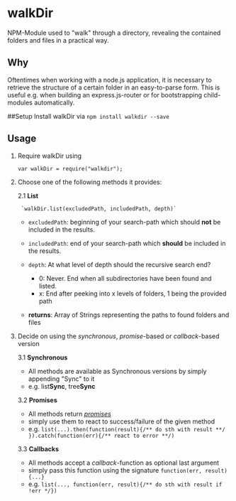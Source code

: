 # walkDir
NPM-Module used to "walk" through a directory, revealing the contained folders and files in a practical way.

## Why
Oftentimes when working with a node.js application, it is necessary to retrieve the structure of a certain folder in an easy-to-parse form.
This is useful e.g. when building an express.js-router or for bootstrapping child-modules automatically.

##Setup
Install walkDir via `npm install walkdir --save`

## Usage
1) Require walkDir using
    
    `var walkDir = require("walkdir");`
2) Choose one of the following methods it provides:

    2.1 **List**
    
        `walkDir.list(excludedPath, includedPath, depth)`
        
    + `excludedPath`: beginning of your search-path which should **not** be included in the results.
    
    + `includedPath`: end of your search-path which **should** be included in the results.
    
    + `depth`: At what level of depth should the recursive search end?
        
        + 0: Never. End when all subdirectories have been found and listed.
        + x: End after peeking into x levels of folders, 1 being the provided path

    + **returns**: Array of Strings representing the paths to found folders and files
    
3) Decide on using the *synchronous*, *promise*-based or *callback*-based version
    
    3.1 **Synchronous**
    
    + All methods are available as Synchronous versions by simply appending "Sync" to it
    + e.g. list**Sync**, tree**Sync**
    
    3.2 **Promises**
    
    + All methods return [*promises*]("https://developers.google.com/web/fundamentals/primers/promises")
    + simply use them to react to success/failure of the given method
    + e.g. `list(...).then(function(result){/** do sth with result **/ }).catch(function(err){/** react to error **/)`
    
    3.3 **Callbacks**
    
    + All methods accept a *callback*-function as optional last argument
    + simply pass this function using the signature `function(err, result){...}`
    + e.g. `list(..., function(err, result){/** do sth with result if !err */})`